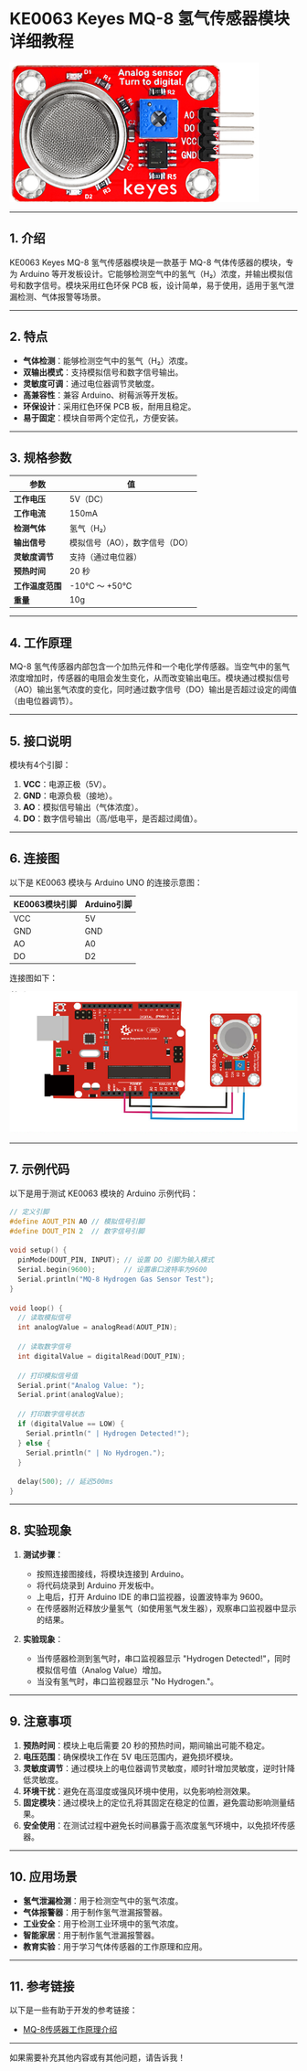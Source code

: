 # **KE0063 Keyes MQ-8 氢气传感器模块详细教程**

![image-20250312163842918](media/image-20250312163842918.png)

---

## **1. 介绍**

KE0063 Keyes MQ-8 氢气传感器模块是一款基于 MQ-8 气体传感器的模块，专为 Arduino 等开发板设计。它能够检测空气中的氢气（H₂）浓度，并输出模拟信号和数字信号。模块采用红色环保 PCB 板，设计简单，易于使用，适用于氢气泄漏检测、气体报警等场景。

---

## **2. 特点**

- **气体检测**：能够检测空气中的氢气（H₂）浓度。
- **双输出模式**：支持模拟信号和数字信号输出。
- **灵敏度可调**：通过电位器调节灵敏度。
- **高兼容性**：兼容 Arduino、树莓派等开发板。
- **环保设计**：采用红色环保 PCB 板，耐用且稳定。
- **易于固定**：模块自带两个定位孔，方便安装。

---

## **3. 规格参数**

| 参数            | 值                     |
|-----------------|------------------------|
| **工作电压**    | 5V（DC）               |
| **工作电流**    | 150mA                  |
| **检测气体**    | 氢气（H₂）             |
| **输出信号**    | 模拟信号（AO），数字信号（DO） |
| **灵敏度调节**  | 支持（通过电位器）     |
| **预热时间**    | 20 秒                  |
| **工作温度范围**| -10℃ ～ +50℃          |
| **重量**        | 10g                    |

---

## **4. 工作原理**

MQ-8 氢气传感器内部包含一个加热元件和一个电化学传感器。当空气中的氢气浓度增加时，传感器的电阻会发生变化，从而改变输出电压。模块通过模拟信号（AO）输出氢气浓度的变化，同时通过数字信号（DO）输出是否超过设定的阈值（由电位器调节）。

---

## **5. 接口说明**

模块有4个引脚：
1. **VCC**：电源正极（5V）。
2. **GND**：电源负极（接地）。
3. **AO**：模拟信号输出（气体浓度）。
4. **DO**：数字信号输出（高/低电平，是否超过阈值）。

---

## **6. 连接图**

以下是 KE0063 模块与 Arduino UNO 的连接示意图：

| KE0063模块引脚 | Arduino引脚 |
| -------------- | ----------- |
| VCC            | 5V          |
| GND            | GND         |
| AO             | A0          |
| DO             | D2          |

连接图如下：

![image-20250319100927142](media/image-20250319100927142.png)

---

## **7. 示例代码**

以下是用于测试 KE0063 模块的 Arduino 示例代码：

```cpp
// 定义引脚
#define AOUT_PIN A0 // 模拟信号引脚
#define DOUT_PIN 2  // 数字信号引脚

void setup() {
  pinMode(DOUT_PIN, INPUT); // 设置 DO 引脚为输入模式
  Serial.begin(9600);       // 设置串口波特率为9600
  Serial.println("MQ-8 Hydrogen Gas Sensor Test");
}

void loop() {
  // 读取模拟信号
  int analogValue = analogRead(AOUT_PIN);

  // 读取数字信号
  int digitalValue = digitalRead(DOUT_PIN);

  // 打印模拟信号值
  Serial.print("Analog Value: ");
  Serial.print(analogValue);

  // 打印数字信号状态
  if (digitalValue == LOW) {
    Serial.println(" | Hydrogen Detected!");
  } else {
    Serial.println(" | No Hydrogen.");
  }

  delay(500); // 延迟500ms
}
```

---

## **8. 实验现象**

1. **测试步骤**：
   - 按照连接图接线，将模块连接到 Arduino。
   - 将代码烧录到 Arduino 开发板中。
   - 上电后，打开 Arduino IDE 的串口监视器，设置波特率为 9600。
   - 在传感器附近释放少量氢气（如使用氢气发生器），观察串口监视器中显示的结果。

2. **实验现象**：
   - 当传感器检测到氢气时，串口监视器显示 "Hydrogen Detected!"，同时模拟信号值（Analog Value）增加。
   - 当没有氢气时，串口监视器显示 "No Hydrogen."。

---

## **9. 注意事项**

1. **预热时间**：模块上电后需要 20 秒的预热时间，期间输出可能不稳定。
2. **电压范围**：确保模块工作在 5V 电压范围内，避免损坏模块。
3. **灵敏度调节**：通过模块上的电位器调节灵敏度，顺时针增加灵敏度，逆时针降低灵敏度。
4. **环境干扰**：避免在高湿度或强风环境中使用，以免影响检测效果。
5. **固定模块**：通过模块上的定位孔将其固定在稳定的位置，避免震动影响测量结果。
6. **安全使用**：在测试过程中避免长时间暴露于高浓度氢气环境中，以免损坏传感器。

---

## **10. 应用场景**

- **氢气泄漏检测**：用于检测空气中的氢气浓度。
- **气体报警器**：用于制作氢气泄漏报警器。
- **工业安全**：用于检测工业环境中的氢气浓度。
- **智能家居**：用于制作氢气泄漏报警器。
- **教育实验**：用于学习气体传感器的工作原理和应用。

---

## **11. 参考链接**

以下是一些有助于开发的参考链接：
- [MQ-8传感器工作原理介绍](https://www.pololu.com/file/0J315/MQ8.pdf)

---

如果需要补充其他内容或有其他问题，请告诉我！
